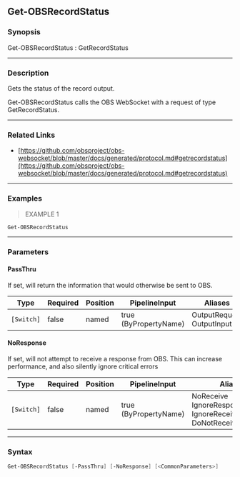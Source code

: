 Get-OBSRecordStatus
-------------------




### Synopsis
Get-OBSRecordStatus : GetRecordStatus



---


### Description

Gets the status of the record output.


Get-OBSRecordStatus calls the OBS WebSocket with a request of type GetRecordStatus.



---


### Related Links
* [https://github.com/obsproject/obs-websocket/blob/master/docs/generated/protocol.md#getrecordstatus](https://github.com/obsproject/obs-websocket/blob/master/docs/generated/protocol.md#getrecordstatus)





---


### Examples
> EXAMPLE 1

```PowerShell
Get-OBSRecordStatus
```


---


### Parameters
#### **PassThru**

If set, will return the information that would otherwise be sent to OBS.






|Type      |Required|Position|PipelineInput        |Aliases                      |
|----------|--------|--------|---------------------|-----------------------------|
|`[Switch]`|false   |named   |true (ByPropertyName)|OutputRequest<br/>OutputInput|



#### **NoResponse**

If set, will not attempt to receive a response from OBS.
This can increase performance, and also silently ignore critical errors






|Type      |Required|Position|PipelineInput        |Aliases                                                                |
|----------|--------|--------|---------------------|-----------------------------------------------------------------------|
|`[Switch]`|false   |named   |true (ByPropertyName)|NoReceive<br/>IgnoreResponse<br/>IgnoreReceive<br/>DoNotReceiveResponse|





---


### Syntax
```PowerShell
Get-OBSRecordStatus [-PassThru] [-NoResponse] [<CommonParameters>]
```
